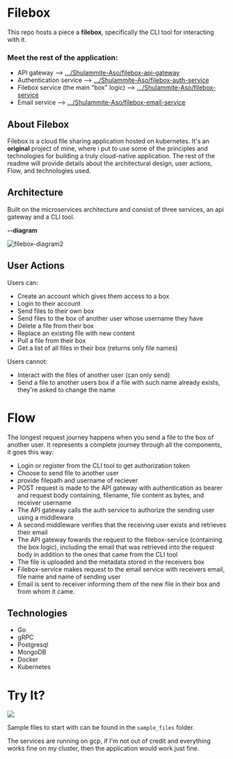 # Filebox
This repo hosts a piece a **filebox**, specifically the CLI tool for interacting with it.

### Meet the rest of the application:

- API gateway --> [.../Shulammite-Aso/filebox-api-gateway](https://github.com/Shulammite-Aso/filebox-api-gateway)
- Authentication service --> [.../Shulammite-Aso/filebox-auth-service](https://github.com/Shulammite-Aso/filebox-auth-service)
- Filebox service (the main "box" logic) --> [.../Shulammite-Aso/filebox-service](https://github.com/Shulammite-Aso/filebox-service)
- Email service --> [.../Shulammite-Aso/filebox-email-service](https://github.com/Shulammite-Aso/filebox-email-service)

## About Filebox 
Filebox is a cloud file sharing application hosted on kubernetes. It's an **original** project of mine, where i put to use some of the principles and technologies for 
building a truly cloud-native application. The rest of the readme will provide details about the architectural design, user actions, Flow, and technologies used.

## Architecture

Built on the microservices architecture and consist of three services, an api gateway and a CLI tool.  
  
  
**--diagram**


![filebox-diagram2](https://user-images.githubusercontent.com/48386390/187373095-7727a6cd-cd00-4b7a-bf46-58d3f4c7eb80.png)

## User Actions

Users can:

- Create an account which gives them access to a box
- Login to their account
- Send files to their own box
- Send files to the box of another user whose username they have  
- Delete a file from their box  
- Replace an existing file with new content
- Pull a file from their box
- Get a list of all files in their box (returns only file names)

Users cannot:

- Interact with the files of another user (can only send)
- Send a file to another users box if a file with such name already exists, they're asked to change the name

# Flow

The longest request journey happens when you send a file to the box of another user. It represents a complete journey through all the components, it goes this way:

- Login or register from the CLI tool to get authorization token
- Choose to send file to another user
- provide filepath and username of reciever
- POST request is made to the API gateway with authentication as bearer and request body containing, filename, file content as bytes, and  receiver username
- The API gateway calls the auth service to authorize the sending user using a middleware
- A second middleware verifies that the receiving user exists and retrieves their email
- The API gateway fowards the request to the filebox-service (containing the box logic), including the email that was retrieved into the request body in addition to 
the ones that came from the CLI tool
- The file is uploaded and the metadata stored in the receivers box
- Filebox-service makes request to the email service with receivers email, file name and name of sending user
- Email is sent to receiver informing them of the new file in their box and from whom it came.

## Technologies

- Go
- gRPC
- Postgresql
- MongoDB
- Docker
- Kubernetes

# Try It?

<a href="https://gitpod.io/#https://github.com/Shulammite-Aso/filebox"><img src="https://gitpod.io/button/open-in-gitpod.svg"/></a>

Sample files to start with can be found in the `sample_files` folder.

The services are running on gcp, if I'm not out of credit and everything works fine on my cluster, then the application would work just fine.
